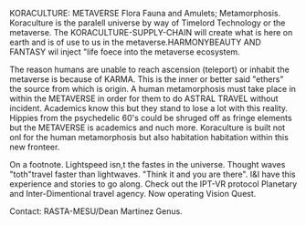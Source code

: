 





KORACULTURE:
METAVERSE Flora Fauna and Amulets; Metamorphosis.
Koraculture is the paralell universe by way of Timelord Technology or the metaverse. The KORACULTURE-SUPPLY-CHAIN will create what is here on earth and is of use to us in the metaverse.HARMONYBEAUTY AND FANTASY wil inject "life foece into the metaverse ecosystem. 

The reason humans are unable to reach ascension (teleport) or inhabit the metaverse is because of KARMA. This is the inner or better said "ethers" the source from which is origin. A human metamorphosis must take place in within the METAVERSE in order for them to do ASTRAL TRAVEL without incident. Academics know this but they stand to lose a lot with this reality. Hippies from the psychedelic 60's could be shruged off as fringe elements but the METAVERSE is academics and nuch more. Koraculture is built not onl for the human metamorphosis but also habitation habitation within this new fronteer.

On a footnote. Lightspeed isn,t the fastes in the universe. Thought waves "toth"travel faster than lightwaves. "Think it and you are there". I&I have this experience and stories to go along. Check out the IPT-VR protocol Planetary and Inter-Dimentional travel agency. Now operating Vision Quest.

Contact: RASTA-MESU/Dean Martinez Genus.
